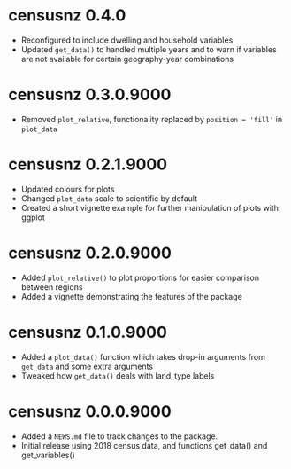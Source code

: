 # censusnz 0.4.0

* Reconfigured to include dwelling and household variables
* Updated `get_data()` to handled multiple years and to warn if variables are not available for certain geography-year combinations

# censusnz 0.3.0.9000

* Removed `plot_relative`, functionality replaced by `position = 'fill'` in `plot_data`

# censusnz 0.2.1.9000

* Updated colours for plots
* Changed `plot_data` scale to scientific by default
* Created a short vignette example for further manipulation of plots with ggplot

# censusnz 0.2.0.9000

* Added `plot_relative()` to plot proportions for easier comparison between regions
* Added a vignette demonstrating the features of the package

# censusnz 0.1.0.9000

* Added a `plot_data()` function which takes drop-in arguments from `get_data` and some extra arguments
* Tweaked how `get_data()` deals with land_type labels

# censusnz 0.0.0.9000

* Added a `NEWS.md` file to track changes to the package.
* Initial release using 2018 census data, and functions get_data() and get_variables() 
